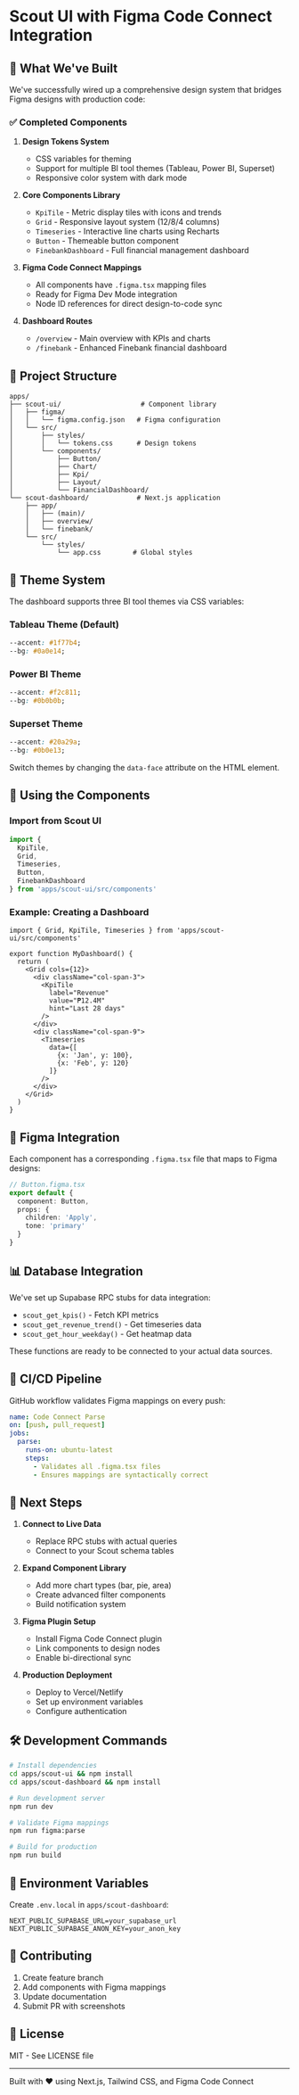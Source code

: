 # Scout UI with Figma Code Connect Integration

## 🚀 What We've Built

We've successfully wired up a comprehensive design system that bridges Figma designs with production code:

### ✅ Completed Components

1. **Design Tokens System**
   - CSS variables for theming
   - Support for multiple BI tool themes (Tableau, Power BI, Superset)
   - Responsive color system with dark mode

2. **Core Components Library**
   - `KpiTile` - Metric display tiles with icons and trends
   - `Grid` - Responsive layout system (12/8/4 columns)
   - `Timeseries` - Interactive line charts using Recharts
   - `Button` - Themeable button component
   - `FinebankDashboard` - Full financial management dashboard

3. **Figma Code Connect Mappings**
   - All components have `.figma.tsx` mapping files
   - Ready for Figma Dev Mode integration
   - Node ID references for direct design-to-code sync

4. **Dashboard Routes**
   - `/overview` - Main overview with KPIs and charts
   - `/finebank` - Enhanced Finebank financial dashboard

## 📁 Project Structure

```
apps/
├── scout-ui/                    # Component library
│   ├── figma/
│   │   └── figma.config.json   # Figma configuration
│   └── src/
│       ├── styles/
│       │   └── tokens.css      # Design tokens
│       └── components/
│           ├── Button/
│           ├── Chart/
│           ├── Kpi/
│           ├── Layout/
│           └── FinancialDashboard/
└── scout-dashboard/            # Next.js application
    ├── app/
    │   ├── (main)/
    │   ├── overview/
    │   └── finebank/
    └── src/
        └── styles/
            └── app.css        # Global styles
```

## 🎨 Theme System

The dashboard supports three BI tool themes via CSS variables:

### Tableau Theme (Default)
```css
--accent: #1f77b4;
--bg: #0a0e14;
```

### Power BI Theme
```css
--accent: #f2c811;
--bg: #0b0b0b;
```

### Superset Theme
```css
--accent: #20a29a;
--bg: #0b0e13;
```

Switch themes by changing the `data-face` attribute on the HTML element.

## 🔧 Using the Components

### Import from Scout UI

```typescript
import { 
  KpiTile, 
  Grid, 
  Timeseries, 
  Button,
  FinebankDashboard 
} from 'apps/scout-ui/src/components'
```

### Example: Creating a Dashboard

```tsx
import { Grid, KpiTile, Timeseries } from 'apps/scout-ui/src/components'

export function MyDashboard() {
  return (
    <Grid cols={12}>
      <div className="col-span-3">
        <KpiTile 
          label="Revenue" 
          value="₱12.4M" 
          hint="Last 28 days"
        />
      </div>
      <div className="col-span-9">
        <Timeseries 
          data={[
            {x: 'Jan', y: 100},
            {x: 'Feb', y: 120}
          ]} 
        />
      </div>
    </Grid>
  )
}
```

## 🔗 Figma Integration

Each component has a corresponding `.figma.tsx` file that maps to Figma designs:

```typescript
// Button.figma.tsx
export default {
  component: Button,
  props: {
    children: 'Apply',
    tone: 'primary'
  }
}
```

## 📊 Database Integration

We've set up Supabase RPC stubs for data integration:

- `scout_get_kpis()` - Fetch KPI metrics
- `scout_get_revenue_trend()` - Get timeseries data
- `scout_get_hour_weekday()` - Get heatmap data

These functions are ready to be connected to your actual data sources.

## 🚦 CI/CD Pipeline

GitHub workflow validates Figma mappings on every push:

```yaml
name: Code Connect Parse
on: [push, pull_request]
jobs:
  parse:
    runs-on: ubuntu-latest
    steps:
      - Validates all .figma.tsx files
      - Ensures mappings are syntactically correct
```

## 🎯 Next Steps

1. **Connect to Live Data**
   - Replace RPC stubs with actual queries
   - Connect to your Scout schema tables

2. **Expand Component Library**
   - Add more chart types (bar, pie, area)
   - Create advanced filter components
   - Build notification system

3. **Figma Plugin Setup**
   - Install Figma Code Connect plugin
   - Link components to design nodes
   - Enable bi-directional sync

4. **Production Deployment**
   - Deploy to Vercel/Netlify
   - Set up environment variables
   - Configure authentication

## 🛠️ Development Commands

```bash
# Install dependencies
cd apps/scout-ui && npm install
cd apps/scout-dashboard && npm install

# Run development server
npm run dev

# Validate Figma mappings
npm run figma:parse

# Build for production
npm run build
```

## 📝 Environment Variables

Create `.env.local` in `apps/scout-dashboard`:

```env
NEXT_PUBLIC_SUPABASE_URL=your_supabase_url
NEXT_PUBLIC_SUPABASE_ANON_KEY=your_anon_key
```

## 🤝 Contributing

1. Create feature branch
2. Add components with Figma mappings
3. Update documentation
4. Submit PR with screenshots

## 📄 License

MIT - See LICENSE file

---

Built with ❤️ using Next.js, Tailwind CSS, and Figma Code Connect